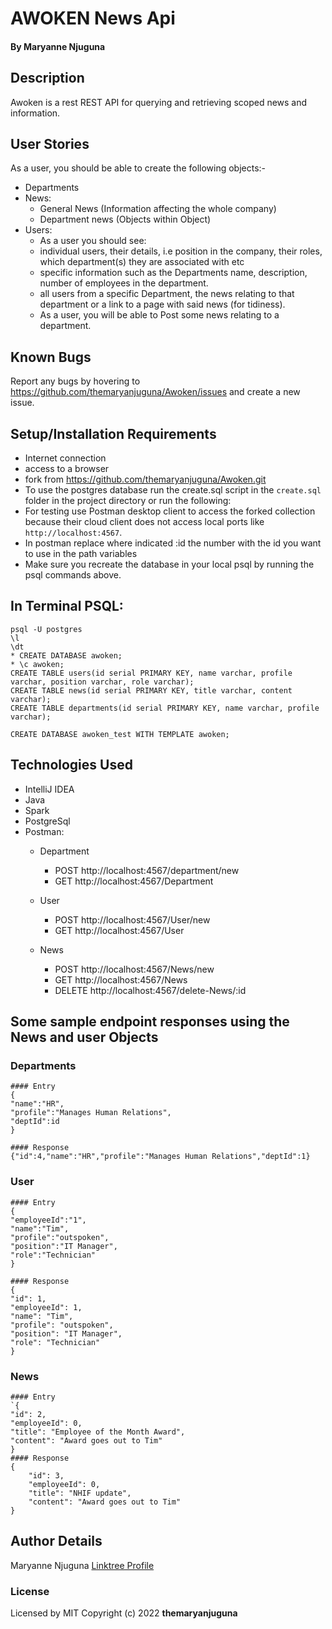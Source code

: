 # AWOKEN News Api

#### By **Maryanne Njuguna**

## Description
Awoken is a rest REST API for querying and retrieving scoped news and information.

## User Stories
As a user, you should be able to create the following objects:-
- Departments
- News:
    - General News (Information affecting the whole company)
    - Department news (Objects within Object)
- Users:
    - As a user you should see:
    - individual users, their details, i.e position in the company, their roles, which department(s) they are associated with etc
    - specific information such as the Departments name, description, number of employees in the department.
    - all users from a specific Department, the news relating to that department or a link to a page with said news (for tidiness).
    - As a user, you will be able to Post some news relating to a department.

## Known Bugs
Report any bugs by hovering to https://github.com/themaryanjuguna/Awoken/issues and create a new issue.

## Setup/Installation Requirements
* Internet connection
* access to a browser
* fork from https://github.com/themaryanjuguna/Awoken.git
* To use the postgres database run the create.sql script in the `create.sql` folder in the project directory or run the following:
* For testing use Postman desktop client to access the forked collection because their cloud client does not access local ports like `http://localhost:4567`.
* In postman replace where indicated :id the number with the id you want to use in the path variables
* Make sure you recreate the database in your local psql by running the psql commands above.

## In Terminal PSQL:
```
psql -U postgres
\l
\dt
* CREATE DATABASE awoken;
* \c awoken;
CREATE TABLE users(id serial PRIMARY KEY, name varchar, profile varchar, position varchar, role varchar);
CREATE TABLE news(id serial PRIMARY KEY, title varchar, content varchar);
CREATE TABLE departments(id serial PRIMARY KEY, name varchar, profile varchar);

CREATE DATABASE awoken_test WITH TEMPLATE awoken;
```

## Technologies Used
* IntelliJ IDEA
* Java
* Spark
* PostgreSql
* Postman:
    * Department
        * POST http://localhost:4567/department/new
        * GET http://localhost:4567/Department

    * User
        * POST http://localhost:4567/User/new
        * GET http://localhost:4567/User
    * News
        * POST http://localhost:4567/News/new
        * GET http://localhost:4567/News
        * DELETE http://localhost:4567/delete-News/:id

## Some sample endpoint responses using the News and user Objects

### Departments

```` 
#### Entry
{
"name":"HR",
"profile":"Manages Human Relations",
"deptId":id
}

#### Response
{"id":4,"name":"HR","profile":"Manages Human Relations","deptId":1}
````

### User
````
#### Entry
{
"employeeId":"1",
"name":"Tim",
"profile":"outspoken",
"position":"IT Manager",
"role":"Technician"
}

#### Response
{
"id": 1,
"employeeId": 1,
"name": "Tim",
"profile": "outspoken",
"position": "IT Manager",
"role": "Technician"
}
````

### News
````
#### Entry
`{
"id": 2,
"employeeId": 0,
"title": "Employee of the Month Award",
"content": "Award goes out to Tim"
}
#### Response
{
    "id": 3,
    "employeeId": 0,
    "title": "NHIF update",
    "content": "Award goes out to Tim"
}
````

## Author Details
Maryanne Njuguna [Linktree Profile](https://linktr.ee/themaryanjuguna)

### License
Licensed by MIT
Copyright (c) 2022 **themaryanjuguna**

